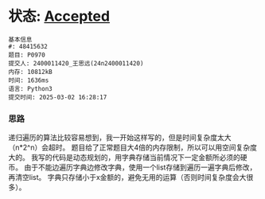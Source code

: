 # 状态: [Accepted](http://dsbpython.openjudge.cn/dspythonbook/solution/48415632/)
```
基本信息
#: 48415632
题目: P0970
提交人: 2400011420_王思远(24n2400011420)
内存: 10812kB
时间: 1636ms
语言: Python3
提交时间: 2025-03-02 16:28:17
```
### 思路
递归遍历的算法比较容易想到，我一开始这样写的，但是时间复杂度太大（n*2^n）会超时。
题目给了正常题目大4倍的内存限制，所以可以用空间复杂度大的。
我写的代码是动态规划的，用字典存储当前情况下一定金额所必须的硬币。
由于不能边遍历字典边修改字典，使用一个list存储到遍历一遍字典后修改，再清空list。
字典只存储小于x金额的，避免无用的运算（否则时间复杂度会大很多）。